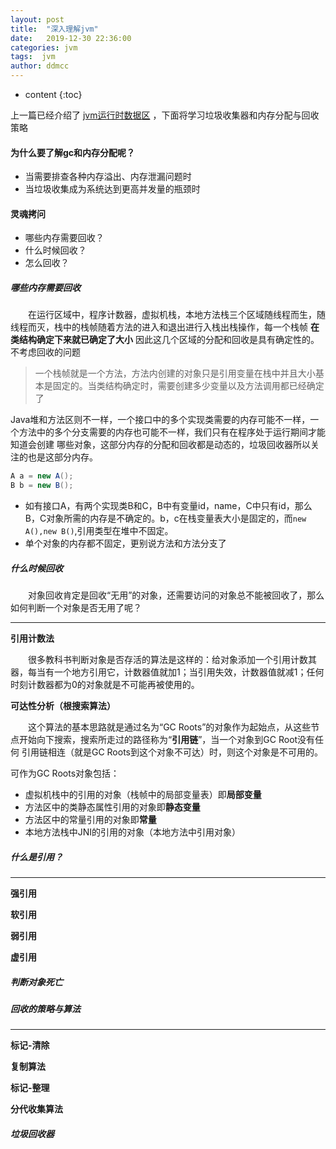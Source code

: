 ```yaml
---
layout: post
title:  "深入理解jvm"
date:   2019-12-30 22:36:00
categories: jvm
tags:  jvm
author: ddmcc
---
```


* content
{:toc}


上一篇已经介绍了 [jvm运行时数据区](https://ddmcc.space/2019/08/19/understanding-jvm-1/) ，下面将学习垃圾收集器和内存分配与回收策略





#### **为什么要了解gc和内存分配呢？**

- 当需要排查各种内存溢出、内存泄漏问题时
- 当垃圾收集成为系统达到更高并发量的瓶颈时


#### **灵魂拷问**


- 哪些内存需要回收？
- 什么时候回收？
- 怎么回收？


##### **哪些内存需要回收**


 　　在运行区域中，程序计数器，虚拟机栈，本地方法栈三个区域随线程而生，随线程而灭，栈中的栈帧随着方法的进入和退出进行入栈出栈操作，每一个栈帧 **在类结构确定下来就已确定了大小** 因此这几个区域的分配和回收是具有确定性的。不考虑回收的问题


> 一个栈帧就是一个方法，方法内创建的对象只是引用变量在栈中并且大小基本是固定的。当类结构确定时，需要创建多少变量以及方法调用都已经确定了


Java堆和方法区则不一样，一个接口中的多个实现类需要的内存可能不一样，一个方法中的多个分支需要的内存也可能不一样，我们只有在程序处于运行期间才能知道会创建
哪些对象，这部分内存的分配和回收都是动态的，垃圾回收器所以关注的也是这部分内存。


```java
A a = new A();
B b = new B();
```


- 如有接口A，有两个实现类B和C，B中有变量id，name，C中只有id，那么B，C对象所需的内存是不确定的。b，c在栈变量表大小是固定的，而`new A(),new B()`,引用类型在堆中不固定。
- 单个对象的内存都不固定，更别说方法和方法分支了


##### **什么时候回收**

 　　对象回收肯定是回收“无用”的对象，还需要访问的对象总不能被回收了，那么如何判断一个对象是否无用了呢？
 
 ---
 **引用计数法**
 
  　　很多教科书判断对象是否存活的算法是这样的：给对象添加一个引用计数其器，每当有一个地方引用它，计数器值就加1；当引用失效，计数器值就减1；任何时刻计数器都为0的对象就是不可能再被使用的。
  

**可达性分析（根搜索算法）**

  　　这个算法的基本思路就是通过名为“GC Roots”的对象作为起始点，从这些节点开始向下搜索，搜索所走过的路径称为“**引用链**”，当一个对象到GC Root没有任何
  引用链相连（就是GC Roots到这个对象不可达）时，则这个对象是不可用的。
  
  可作为GC Roots对象包括：
  
- 虚拟机栈中的引用的对象（栈帧中的局部变量表）即**局部变量**
- 方法区中的类静态属性引用的对象即**静态变量**
- 方法区中的常量引用的对象即**常量**
- 本地方法栈中JNI的引用的对象（本地方法中引用对象）


##### **什么是引用？**


---
**强引用**

**软引用**

**弱引用**

**虚引用**

##### **判断对象死亡**


##### **回收的策略与算法**


---
**标记-清除**

**复制算法**

**标记-整理**

**分代收集算法**


##### **垃圾回收器**

